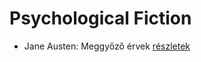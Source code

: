 # Psychological Fiction

- Jane Austen: Meggyőző érvek [részletek](../_details/Jane%20Austen.md#id_59)